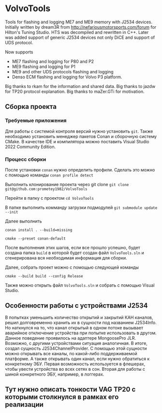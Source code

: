# VolvoTools

Tools for flashing and logging ME7 and ME9 memory with J2534 devices.
Initially written by dream3R from http://nefariousmotorsports.com/forum
for Hilton's Tuning Studio. 
HTS was decompiled and rewritten in C++.
Later was added support of generic J2534 devices not only DiCE
and support of UDS protocol.

Now supports
- ME7 flashing and logging for P80 and P2
- ME9 flashing and logging for P1
- ME9 and other UDS protocols flashing and logging
- Denso ECM flashing and logging for Volvo P3 platform.

Big thanks to rkam for the information and shared data.
Big thanks to jazdw for TP20 protocol explanation.
Big thanks to maZer.GTi for motivation.

## Сборка проекта
### Требуемые приложения
Для работы с системой контроля версий нужно установить `git`. 
Также необходимо установить менеджер пакетов Conan и сборочную систему CMake.
В качестве IDE и компилятора можно поставить Visual Studio 2022 Community Edition.

### Процесс сборки
После установки `conan` нужно определить профили. Сделать это можно с помощью команды
`conan profile detect`

Выполнить клонирование проекта через git clone
`git clone git@github.com:prometey1982/VolvoTools`

Перейти в папку с проектом
`cd VolvoTools`

В папке выполнить комманду загрузки подмодулей
`git submodule update --init`

Далее выполнить

`conan install . --build=missing`

`cmake --preset conan-default`

После выполнения этих шагов, если все прошло успешно, будет создана папка `build` в которой будет создан файл `VolvoTools.sln` и сгенерирована вся необходимая информация для сборки. 

Далее, собрать проект можно с помощью следующей команды

`cmake --build build --config Release`

Также можно открыть файл `VolvoTools.sln` и собрать с помощью Visual Studio.

## Особенности работы с устройствами J2534

В попытках уменьшить количество открытий и закрытий КАН каналов, решил долговременно хранить их в сущности под названием J2534Info.
Но наткнулся на то, что канал открытый в одном потоке вызывает аварийное отключение устройства при попытке использовать в другом.
Данное поведение проявилось на адаптере MongoosePro JLR. Возможно, с другими устройствами ситуация аналогичная. В итоге, создал сущность J2534ChannelProvider.
С помощью этой сущности можно открывать все каналы, по какой-либо поддерживаемой платформе. А также открывать один канал, если нужно обратиться к конкретному ЭБУ.
Первая возможность используется в флешерах, чтобы увести устройства во всех сетях в сон. Вторая для работы с шиной конкретного ЭБУ, например, в логгерах.


## Тут нужно описать тонкости VAG TP20 с которыми столкнулся в рамках его реализации

